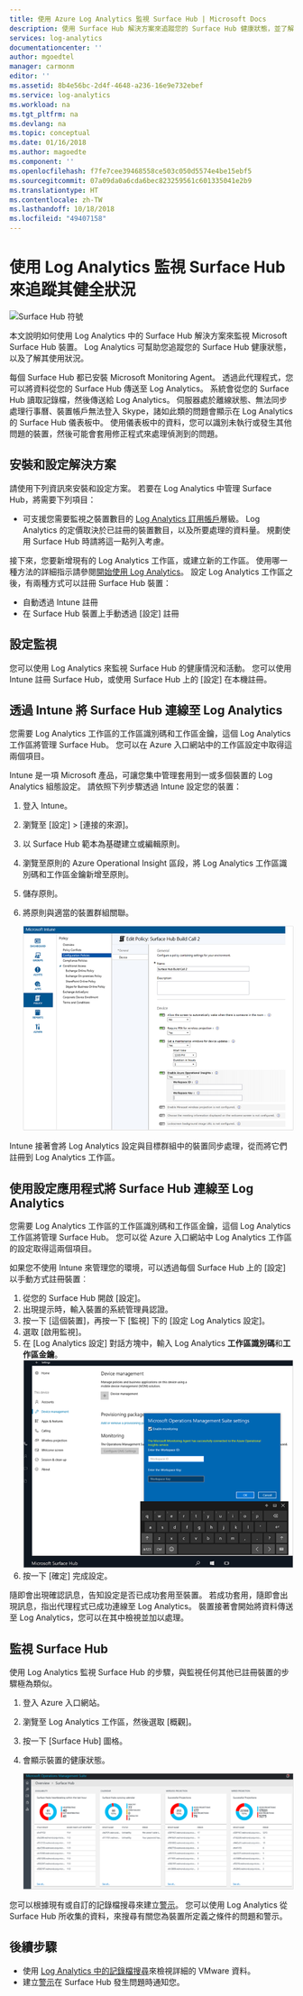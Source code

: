 ```yaml
---
title: 使用 Azure Log Analytics 監視 Surface Hub | Microsoft Docs
description: 使用 Surface Hub 解決方案來追蹤您的 Surface Hub 健康狀態，並了解其使用狀況。
services: log-analytics
documentationcenter: ''
author: mgoedtel
manager: carmonm
editor: ''
ms.assetid: 8b4e56bc-2d4f-4648-a236-16e9e732ebef
ms.service: log-analytics
ms.workload: na
ms.tgt_pltfrm: na
ms.devlang: na
ms.topic: conceptual
ms.date: 01/16/2018
ms.author: magoedte
ms.component: ''
ms.openlocfilehash: f7fe7cee39468558ce503c050d5574e4be15ebf5
ms.sourcegitcommit: 07a09da0a6cda6bec823259561c601335041e2b9
ms.translationtype: HT
ms.contentlocale: zh-TW
ms.lasthandoff: 10/18/2018
ms.locfileid: "49407158"
---
```

# <a name="monitor-surface-hubs-with-log-analytics-to-track-their-health"></a>使用 Log Analytics 監視 Surface Hub 來追蹤其健全狀況

![Surface Hub 符號](./media/log-analytics-surface-hubs/surface-hub-symbol.png)

本文說明如何使用 Log Analytics 中的 Surface Hub 解決方案來監視 Microsoft Surface Hub 裝置。 Log Analytics 可幫助您追蹤您的 Surface Hub 健康狀態，以及了解其使用狀況。

每個 Surface Hub 都已安裝 Microsoft Monitoring Agent。 透過此代理程式，您可以將資料從您的 Surface Hub 傳送至 Log Analytics。 系統會從您的 Surface Hub 讀取記錄檔，然後傳送給 Log Analytics。 伺服器處於離線狀態、無法同步處理行事曆、裝置帳戶無法登入 Skype，諸如此類的問題會顯示在 Log Analytics 的 Surface Hub 儀表板中。 使用儀表板中的資料，您可以識別未執行或發生其他問題的裝置，然後可能會套用修正程式來處理偵測到的問題。

## <a name="install-and-configure-the-solution"></a>安裝和設定解決方案
請使用下列資訊來安裝和設定方案。 若要在 Log Analytics 中管理 Surface Hub，將需要下列項目：

* 可支援您需要監視之裝置數目的 [Log Analytics 訂用帳戶](https://azure.microsoft.com/pricing/details/log-analytics/)層級。 Log Analytics 的定價取決於已註冊的裝置數目，以及所要處理的資料量。 規劃使用 Surface Hub 時請將這一點列入考慮。

接下來，您要新增現有的 Log Analytics 工作區，或建立新的工作區。 使用哪一種方法的詳細指示請參閱[開始使用 Log Analytics](log-analytics-get-started.md)。 設定 Log Analytics 工作區之後，有兩種方式可以註冊 Surface Hub 裝置：

* 自動透過 Intune 註冊
* 在 Surface Hub 裝置上手動透過 [設定] 註冊

## <a name="set-up-monitoring"></a>設定監視
您可以使用 Log Analytics 來監視 Surface Hub 的健康情況和活動。 您可以使用 Intune 註冊 Surface Hub，或使用 Surface Hub 上的 [設定] 在本機註冊。

## <a name="connect-surface-hubs-to-log-analytics-through-intune"></a>透過 Intune 將 Surface Hub 連線至 Log Analytics
您需要 Log Analytics 工作區的工作區識別碼和工作區金鑰，這個 Log Analytics 工作區將管理 Surface Hub。 您可以在 Azure 入口網站中的工作區設定中取得這兩個項目。

Intune 是一項 Microsoft 產品，可讓您集中管理套用到一或多個裝置的 Log Analytics 組態設定。 請依照下列步驟透過 Intune 設定您的裝置：

1. 登入 Intune。
2. 瀏覽至 [設定]  >  [連接的來源]。
3. 以 Surface Hub 範本為基礎建立或編輯原則。
4. 瀏覽至原則的 Azure Operational Insight 區段，將 Log Analytics 工作區識別碼和工作區金鑰新增至原則。
5. 儲存原則。
6. 將原則與適當的裝置群組關聯。

   ![Intune 原則](./media/log-analytics-surface-hubs/intune.png)

Intune 接著會將 Log Analytics 設定與目標群組中的裝置同步處理，從而將它們註冊到 Log Analytics 工作區。

## <a name="connect-surface-hubs-to-log-analytics-using-the-settings-app"></a>使用設定應用程式將 Surface Hub 連線至 Log Analytics
您需要 Log Analytics 工作區的工作區識別碼和工作區金鑰，這個 Log Analytics 工作區將管理 Surface Hub。 您可以從 Azure 入口網站中 Log Analytics 工作區的設定取得這兩個項目。

如果您不使用 Intune 來管理您的環境，可以透過每個 Surface Hub 上的 [設定] 以手動方式註冊裝置︰

1. 從您的 Surface Hub 開啟 [設定]。
2. 出現提示時，輸入裝置的系統管理員認證。
3. 按一下 [這個裝置]，再按一下 [監視] 下的 [設定 Log Analytics 設定]。
4. 選取 [啟用監視]。
5. 在 [Log Analytics 設定] 對話方塊中，輸入 Log Analytics **工作區識別碼**和**工作區金鑰**。  
   ![設定](./media/log-analytics-surface-hubs/settings.png)
6. 按一下 [確定] 完成設定。

隨即會出現確認訊息，告知設定是否已成功套用至裝置。 若成功套用，隨即會出現訊息，指出代理程式已成功連線至 Log Analytics。 裝置接著會開始將資料傳送至 Log Analytics，您可以在其中檢視並加以處理。

## <a name="monitor-surface-hubs"></a>監視 Surface Hub
使用 Log Analytics 監視 Surface Hub 的步驟，與監視任何其他已註冊裝置的步驟極為類似。

1. 登入 Azure 入口網站。
2. 瀏覽至 Log Analytics 工作區，然後選取 [概觀]。
2. 按一下 [Surface Hub] 圖格。
3. 會顯示裝置的健康狀態。

   ![Surface Hub 的儀表板](./media/log-analytics-surface-hubs/surface-hub-dashboard.png)

您可以根據現有或自訂的記錄檔搜尋來建立[警示](log-analytics-alerts.md)。 您可以使用 Log Analytics 從 Surface Hub 所收集的資料，來搜尋有關您為裝置所定義之條件的問題和警示。

## <a name="next-steps"></a>後續步驟
* 使用 [Log Analytics 中的記錄檔搜尋](log-analytics-log-searches.md)來檢視詳細的 VMware 資料。
* 建立[警示](log-analytics-alerts.md)在 Surface Hub 發生問題時通知您。
